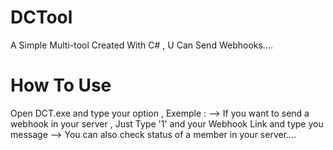 # DCTool
A Simple Multi-tool Created With C# , U Can Send Webhooks....
# How To Use
Open DCT.exe and type your option ,
Exemple :
--> If you want to send a webhook in your server , Just Type '1' and your Webhook Link and type you message 
--> You can also check status of a member in your server....

